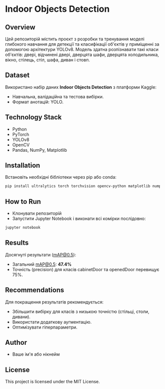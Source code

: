 
# Indoor Objects Detection

## Overview

Цей репозиторій містить проєкт з розробки та тренування моделі глибокого навчання для детекції та класифікації об'єктів у приміщенні за допомогою архітектури YOLOv8. Модель здатна розпізнавати такі класи об'єктів: двері, відчинені двері, дверцята шафи, дверцята холодильника, вікно, стілець, стіл, шафа, диван і стовп.

## Dataset

Використано набір даних **Indoor Objects Detection** з платформи Kaggle:
- Навчальна, валідаційна та тестова вибірки.
- Формат анотацій: YOLO.

## Technology Stack

- Python
- PyTorch
- YOLOv8
- OpenCV
- Pandas, NumPy, Matplotlib

## Installation

Встановіть необхідні бібліотеки через pip або conda:

```bash
pip install ultralytics torch torchvision opencv-python matplotlib numpy pandas pyyaml
```

## How to Run

- Клонувати репозиторій
- Запустити Jupyter Notebook і виконати всі комірки послідовно:

```bash
jupyter notebook
```

## Results

Досягнуті результати (mAP@0.5):
- Загальний mAP@0.5: **47.4%**
- Точність (precision) для класів cabinetDoor та openedDoor перевищує 75%.

## Recommendations

Для покращення результатів рекомендується:
- Збільшити вибірку для класів з низькою точністю (стільці, столи, дивани).
- Використати додаткову аугментацію.
- Оптимізувати гіперпараметри.

## Author

- Ваше ім'я або нікнейм

## License

This project is licensed under the MIT License.

